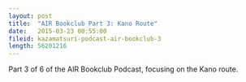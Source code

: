 ```yaml
---
layout: post
title:  "AIR Bookclub Part 3: Kano Route"
date:   2015-03-23 00:55:00
fileid: kazamatsuri-podcast-air-bookclub-3
length: 56201216
---
```


Part 3 of 6 of the AIR Bookclub Podcast, focusing on the Kano route.
